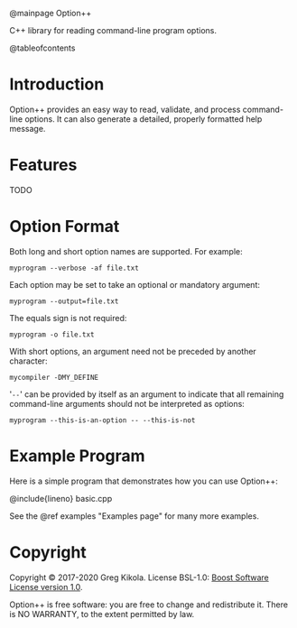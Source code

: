 @mainpage Option++

C++ library for reading command-line program options.

@tableofcontents


# Introduction

Option++ provides an easy way to read, validate, and process
command-line options. It can also generate a detailed, properly
formatted help message.


# Features

TODO


# Option Format

Both long and short option names are supported. For example:
```
myprogram --verbose -af file.txt
```
Each option may be set to take an optional or mandatory argument:
```
myprogram --output=file.txt
```
The equals sign is not required:
```
myprogram -o file.txt
```
With short options, an argument need not be preceded by another
character:
```
mycompiler -DMY_DEFINE
```

'`--`' can be provided by itself as an argument to indicate that all
remaining command-line arguments should not be interpreted as options:
```
myprogram --this-is-an-option -- --this-is-not
```


# Example Program

Here is a simple program that demonstrates how you can use Option++:

@include{lineno} basic.cpp

See the @ref examples "Examples page" for many more examples.


# Copyright

Copyright &copy; 2017-2020 Greg Kikola. License BSL-1.0:
[Boost Software License
version 1.0](https://www.boost.org/LICENSE_1_0.txt).

Option++ is free software: you are free to change and redistribute
it. There is NO WARRANTY, to the extent permitted by law.
